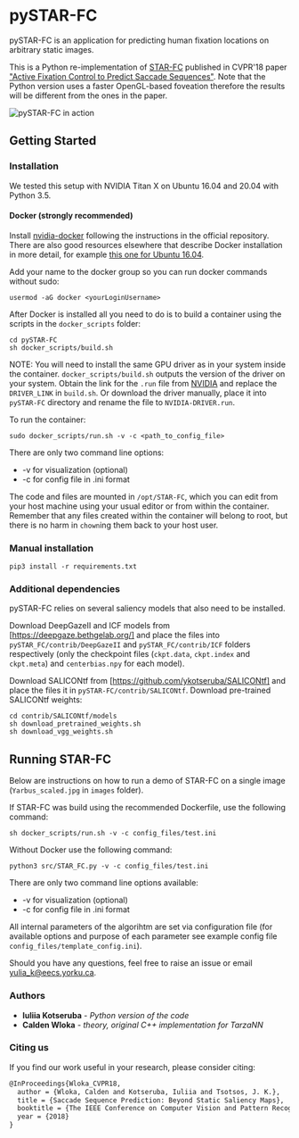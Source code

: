 # pySTAR-FC
pySTAR-FC is an application for predicting human fixation locations on arbitrary static images.

This is a Python re-implementation of [STAR-FC](https://github.com/TsotsosLab/STAR-FC) published in CVPR'18 paper ["Active Fixation Control to Predict Saccade Sequences"](http://openaccess.thecvf.com/content_cvpr_2018/papers/Wloka_Active_Fixation_Control_CVPR_2018_paper.pdf). Note that the Python version uses a faster OpenGL-based foveation therefore the results will be different from the ones in the paper.

![pySTAR-FC in action](examples/Yarbus.gif)

## Getting Started

### Installation

We tested this setup with NVIDIA Titan X on Ubuntu 16.04 and 20.04 with Python 3.5.

#### Docker (strongly recommended)

Install [nvidia-docker](https://github.com/NVIDIA/nvidia-docker) following the instructions in the official repository. There are also good resources elsewhere that describe Docker installation in more detail, for example [this one for Ubuntu 16.04](https://chunml.github.io/ChunML.github.io/project/Installing-NVIDIA-Docker-On-Ubuntu-16.04/).

Add your name to the docker group so you can run docker commands without sudo:
```
usermod -aG docker <yourLoginUsername>
```

After Docker is installed all you need to do is to build a container using the scripts in the ```docker_scripts``` folder:
```
cd pySTAR-FC
sh docker_scripts/build.sh
```

NOTE: You will need to install the same GPU driver as in your system inside the container. ```docker_scripts/build.sh``` outputs the version of the driver on your system. Obtain the link for the ```.run``` file from [NVIDIA](https://www.nvidia.com/Download/index.aspx?lang=en-us) and replace the ```DRIVER_LINK``` in ```build.sh```. Or download the driver manually, place it into ```pySTAR-FC``` directory and rename the file to ```NVIDIA-DRIVER.run```.

To run the container:

```
sudo docker_scripts/run.sh -v -c <path_to_config_file>
```
There are only two command line options:
* -v for visualization  (optional)
* -c for config file in .ini format

The code and files are mounted in `/opt/STAR-FC`, which you can edit from your host machine using your usual editor or from within the container. Remember that any files created within the container will belong to root, but there is no harm in `chown`ing them back to your host user.

### Manual installation

```
pip3 install -r requirements.txt
```
<!-- pip3 install pycuda==2017.1.1 -->


<!-- Install [CUDA 8.0](https://developer.nvidia.com/cuda-toolkit-archive), [TensorFlow](https://www.tensorflow.org/install/), [CuDNN 6.0](https://developer.nvidia.com/rdp/cudnn-archive) for CUDA 8.0 ([installation instructions](http://docs.nvidia.com/deeplearning/sdk/cudnn-install/index.html)). -->


<!-- install pyCUDA library:

If you are getting 'pycuda._driver.Error: cuInit failed: unknown error' when running the code, try rebooting the machine
 -->

### Additional dependencies

pySTAR-FC relies on several saliency models that also need to be installed.

Download DeepGazeII and ICF models from [https://deepgaze.bethgelab.org/] and place the files into ```pySTAR_FC/contrib/DeepGazeII``` and ```pySTAR_FC/contrib/ICF``` folders respectively (only the checkpoint files (```ckpt.data```, ```ckpt.index``` and ```ckpt.meta```) and ```centerbias.npy``` for each model).

Download SALICONtf from [https://github.com/ykotseruba/SALICONtf] and place the files it in ```pySTAR-FC/contrib/SALICONtf```. Download pre-trained SALICONtf weights:
```
cd contrib/SALICONtf/models
sh download_pretrained_weights.sh
sh download_vgg_weights.sh
```

## Running STAR-FC

Below are instructions on how to run a demo of STAR-FC on a single image (```Yarbus_scaled.jpg``` in ```images``` folder).

If STAR-FC was build using the recommended Dockerfile, use the following command:
```
sh docker_scripts/run.sh -v -c config_files/test.ini
```

Without Docker use the following command:
```
python3 src/STAR_FC.py -v -c config_files/test.ini
```

There are only two command line options available:
* -v for visualization (optional)
* -c for config file in .ini format

All internal parameters of the algorihtm are set via configuration file (for available options and purpose of each parameter see example config file `config_files/template_config.ini`).

Should you have any questions, feel free to raise an issue or email yulia_k@eecs.yorku.ca.

### Authors

* **Iuliia Kotseruba** - *Python version of the code*
* **Calden Wloka** - *theory, original C++ implementation for TarzaNN*

### Citing us

If you find our work useful in your research, please consider citing:

```latex
@InProceedings{Wloka_CVPR18,
  author = {Wloka, Calden and Kotseruba, Iuliia and Tsotsos, J. K.},
  title = {Saccade Sequence Prediction: Beyond Static Saliency Maps},
  booktitle = {The IEEE Conference on Computer Vision and Pattern Recognition (CVPR)},
  year = {2018}
}
```
